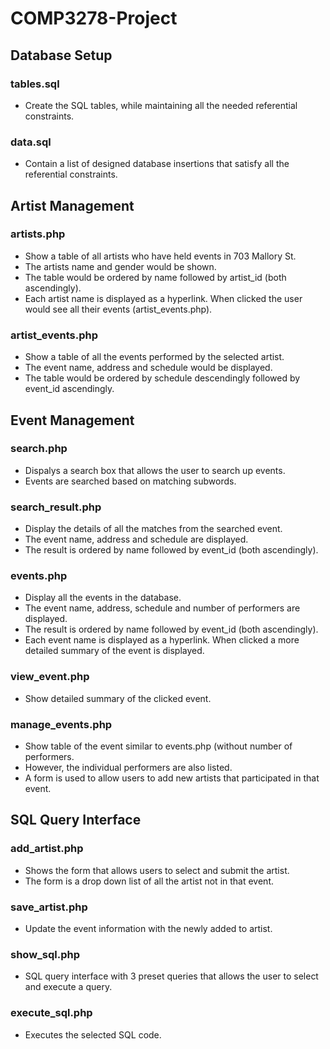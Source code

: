 # COMP3278-Project
## Database Setup
### tables.sql
- Create the SQL tables, while maintaining all the needed referential constraints.

###  data.sql 
- Contain a list of designed database insertions that satisfy all the referential constraints.

## Artist Management 
### artists.php
-  Show a table of all artists who have held events in 703 Mallory St.
-  The artists name and gender would be shown.
-  The table would be ordered by name followed by artist_id (both ascendingly).
-  Each artist name is displayed as a hyperlink. When clicked the user would see all their events (artist_events.php).

### artist_events.php
- Show a table of all the events performed by the selected artist.
- The event name, address and schedule would be displayed.
- The table would be ordered by schedule descendingly followed by event_id ascendingly.

## Event Management 
### search.php
- Dispalys a search box that allows the user to search up events.
- Events are searched based on matching subwords.

### search_result.php
- Display the details of all the matches from the searched event.
- The event name, address and schedule are displayed.
- The result is ordered by name followed by event_id (both ascendingly).

### events.php
- Display all the events in the database.
- The event name, address, schedule and number of performers are displayed.
- The result is ordered by name followed by event_id (both ascendingly).
- Each event name is displayed as a hyperlink. When clicked a more detailed summary of the event is displayed.

### view_event.php
- Show detailed summary of the clicked event.

### manage_events.php
- Show table of the event similar to events.php (without number of performers.
- However, the individual performers are also listed.
- A form is used to allow users to add new artists that participated in that event.

## SQL Query Interface
### add_artist.php
- Shows the form that allows users to select and submit the artist.
- The form is a drop down list of all the artist not in that event.

### save_artist.php
- Update the event information with the newly added to artist.



### show_sql.php
- SQL query interface with 3 preset queries that allows the user to select and execute a query.

### execute_sql.php
- Executes the selected SQL code.

  
  
  








